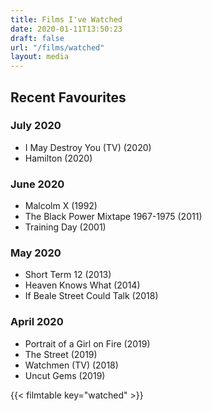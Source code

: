 ```yaml
---
title: Films I've Watched
date: 2020-01-11T13:50:23
draft: false
url: "/films/watched"
layout: media
---
```


## Recent Favourites
### July 2020
- I May Destroy You (TV) (2020)
- Hamilton (2020)

### June 2020
- Malcolm X (1992)
- The Black Power Mixtape 1967-1975 (2011)
- Training Day (2001)

### May 2020
- Short Term 12 (2013)
- Heaven Knows What (2014)
- If Beale Street Could Talk (2018)

### April 2020
- Portrait of a Girl on Fire (2019)
- The Street (2019)
- Watchmen (TV) (2018)
- Uncut Gems (2019)

{{< filmtable key="watched" >}}
